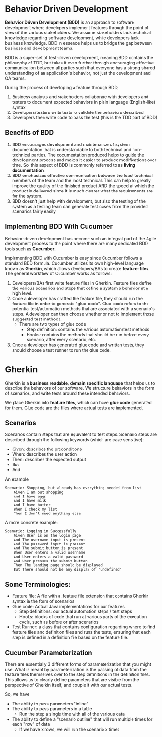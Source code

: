 # Behavior Driven Development

**Behavior Driven Development (BDD)** is an approach to software development where developers implement features through the point of view of the various stakeholders. We assume stakeholders lack technical knowledge regarding software development, while developers lack business knowledge. BDD in essence helps us to bridge the gap between business and development teams.

BDD is a super-set of test-driven development, meaning BDD contains the philosophy of TDD, but takes it even further through encouraging effective communication between all parties such that everyone has a strong shared understanding of an application's behavior, not just the development and QA teams.

During the process of developing a feature through BDD,
1. Business analysts and stakeholders collaborate with developers and testers to document expected behaviors in plain language (English-like) syntax
2. Developers/testers write tests to validate the behaviors described
3. Developers then write code to pass the test (this is the TDD part of BDD)

## Benefits of BDD
1. BDD encourages development and maintenance of system documentation that is understandable to both technical and non-technical parties. The documentation produced helps to guide the development process and makes it easier to produce modifications over time. So, this aspect of BDD is commonly referred to as **living documentation**.
2. BDD emphasizes effective communication between the least technical members of the team and the most technical. This can help to greatly improve the quality of the finished product AND the speed at which the product is delivered since it is much clearer what the requirements are for the system.
3. BDD doesn't just help with development, but also the testing of the system as a testing team can generate test cases from the provided scenarios fairly easily

## Implementing BDD With Cucumber
Behavior-driven development has become such an integral part of the Agile development process to the point where there are many dedicated BDD tools such as **Cucumber**.

Implementing BDD with Cucumber is easy since Cucumber follows a standard BDD formula. Cucumber utilizes its own high-level language known as **Gherkin**, which allows developers/BAs to create **feature-files**. The general workflow of Cucumber works as follows:

1. Developers/BAs first write feature files in Gherkin. Feature files define the various scenarios and steps that define a system's behavior at a high level.
2. Once a developer has drafted the feature file, they should run the feature file in order to generate "glue-code". Glue-code refers to the potential test/automation methods that are associated with a scenario's steps. A developer can then choose whether or not to implement those suggested test methods.
    - There are two types of glue code
        - Step definition: contains the various automation/test methods
        - Hooks: contains the methods that should be run before every scenario, after every scenario, etc.
3. Once a developer has generated glue code and written tests, they should choose a test runner to run the glue code.

# Gherkin

Gherkin is a **business readable, domain specific language** that helps us to describe the behaviors of our software. We structure behaviors in the form of scenarios, and write tests around these intended behaviors.

We place Gherkin into **feature files**, which can have **glue code** generated for them. Glue code are the files where actual tests are implemented.

## Scenarios
Scenarios contain steps that are equivalent to test steps. Scenario steps are described through the following keywords (which are case sensitive):

- Given: describes the preconditions
- When: describes the user action
- Then: describes the expected output
- But
- And

An example:
```gherkin
Scenario: Shopping, but already has everything needed from list
    Given I am out shopping
    And I have eggs
    And I have milk
    And I have butter
    When I check my list
    Then I don't need anything else
```

A more concrete example:
```gherkin
Scenario: Logging in Successfully
    Given User is on the login page
    And The username input is present
    And The password input is present
    And The submit button is present
    When User enters a valid username
    And User enters a valid password
    And User presses the submit button
    Then The landing page should be displayed
    But There should not be any display of 'undefined'
```

## Some Terminologies:
- Feature file: A file with a .feature file extension that contains Gherkin syntax in the form of scenarios
- Glue code: Actual Java implementations for our features
    - Step definitions: our actual automation steps / test steps
    - Hooks: blocks of code that run at various parts of the execution cycle, such as before or after scenarios
- Test Runner: a class that contains configuration regarding where to find feature files and definition files and runs the tests, ensuring that each step is defined in a definition file based on the feature file.

## Cucumber Parameterization

There are essentially 3 different forms of parameterization that you might use. What is meant by parameterization is the passing of data from the feature files themselves over to the step definitions in the definition files. This allows us to clearly define parameters that are visible from the perspective of Gherkin itself, and couple it with our actual tests.

So, we have
- The ability to pass parameters "inline"
- The ability to pass parameters in a table
    - Run the step a single time with all of the various data
- The ability to define a "scenario outline" that will run multiple times for each "row" of data
    - If we have x rows, we will run the scenario x times